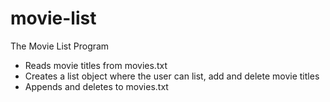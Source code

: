 # movie-list

The Movie List Program 

- Reads movie titles from movies.txt
- Creates a list object where the user can list, add and delete movie titles
- Appends and deletes to movies.txt
